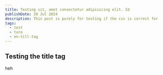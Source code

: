 ```yaml
---
title: Testing sit, amet consectetur adipisicing elit. Id
publishDate: 30 Jul 2024
description: This post is purely for testing if the css is correct for the title on the page
tags:
  - test
  - ture
  - en-till-tag
---
```

## Testing the title tag

heh
